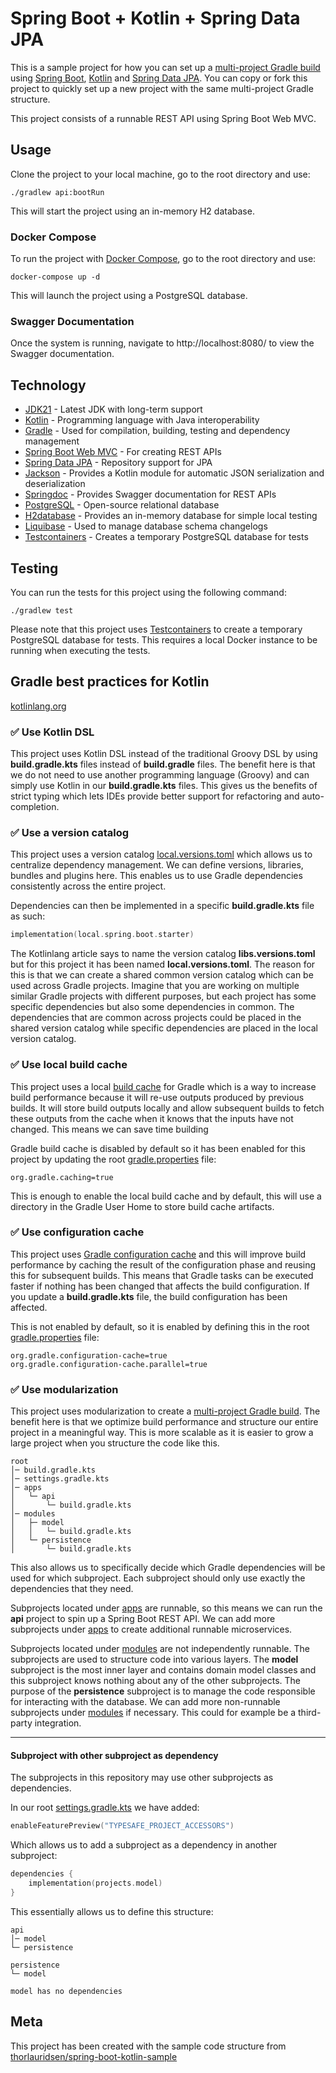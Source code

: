 # Spring Boot + Kotlin + Spring Data JPA

This is a sample project for how you can set up a 
[multi-project Gradle build](https://docs.gradle.org/current/userguide/multi_project_builds.html) 
using [Spring Boot](https://github.com/spring-projects/spring-boot), 
[Kotlin](https://github.com/JetBrains/kotlin)
and [Spring Data JPA](https://spring.io/projects/spring-data-jpa).
You can copy or fork this project to quickly set up a 
new project with the same multi-project Gradle structure.

This project consists of a runnable REST API using Spring Boot Web MVC.

## Usage
Clone the project to your local machine, go to the root directory and use:
```
./gradlew api:bootRun
```
This will start the project using an in-memory H2 database.

### Docker Compose
To run the project with [Docker Compose](https://docs.docker.com/compose/), go to the root directory and use:
```
docker-compose up -d
```
This will launch the project using a PostgreSQL database.

### Swagger Documentation
Once the system is running, navigate to http://localhost:8080/ 
to view the Swagger documentation.

## Technology
- [JDK21](https://openjdk.org/projects/jdk/21/) - Latest JDK with long-term support 
- [Kotlin](https://github.com/JetBrains/kotlin) - Programming language with Java interoperability
- [Gradle](https://github.com/gradle/gradle) - Used for compilation, building, testing and dependency management
- [Spring Boot Web MVC](https://github.com/spring-projects/spring-boot) - For creating REST APIs
- [Spring Data JPA](https://spring.io/projects/spring-data-jpa) - Repository support for JPA
- [Jackson](https://github.com/FasterXML/jackson-module-kotlin) - Provides a Kotlin module for automatic JSON serialization and deserialization
- [Springdoc](https://github.com/springdoc/springdoc-openapi) - Provides Swagger documentation for REST APIs
- [PostgreSQL](https://www.postgresql.org/) - Open-source relational database
- [H2database](https://github.com/h2database/h2database) - Provides an in-memory database for simple local testing
- [Liquibase](https://github.com/liquibase/liquibase) - Used to manage database schema changelogs
- [Testcontainers](https://github.com/testcontainers) - Creates a temporary PostgreSQL database for tests

## Testing
You can run the tests for this project using the following command:
```
./gradlew test
```
Please note that this project uses
[Testcontainers](https://github.com/testcontainers)
to create a temporary PostgreSQL database for tests. This requires
a local Docker instance to be running when executing the tests.

## Gradle best practices for Kotlin
[kotlinlang.org](https://kotlinlang.org/docs/gradle-best-practices.html)

### ✅ Use Kotlin DSL
This project uses Kotlin DSL instead of the traditional Groovy DSL by 
using **build.gradle.kts** files instead of **build.gradle** files.
The benefit here is that we do not need to use another programming 
language (Groovy) and can simply use Kotlin in our **build.gradle.kts** files.
This gives us the benefits of strict typing which lets IDEs provide 
better support for refactoring and auto-completion.

### ✅ Use a version catalog 

This project uses a version catalog 
[local.versions.toml](gradle/local.versions.toml)
which allows us to centralize dependency management. 
We can define versions, libraries, bundles and plugins here.
This enables us to use Gradle dependencies consistently across the entire project.

Dependencies can then be implemented in a specific **build.gradle.kts** file as such:
```kotlin
implementation(local.spring.boot.starter)
```

The Kotlinlang article says to name the version catalog **libs.versions.toml** 
but for this project it has been named **local.versions.toml**. The reason 
for this is that we can create a shared common version catalog which can 
be used across Gradle projects. Imagine that you are working on multiple 
similar Gradle projects with different purposes, but each project has some 
specific dependencies but also some dependencies in common. The dependencies 
that are common across projects could be placed in the shared version catalog 
while specific dependencies are placed in the local version catalog.

### ✅ Use local build cache

This project uses a local 
[build cache](https://docs.gradle.org/current/userguide/build_cache.html)
for Gradle which is a way to increase build performance because it will 
re-use outputs produced by previous builds. It will store build outputs 
locally and allow subsequent builds to fetch these outputs from the cache 
when it knows that the inputs have not changed. 
This means we can save time building

Gradle build cache is disabled by default so it has been enabled for this 
project by updating the root [gradle.properties](gradle.properties) file:
```properties
org.gradle.caching=true
```

This is enough to enable the local build cache
and by default, this will use a directory in the Gradle User Home 
to store build cache artifacts.

### ✅ Use configuration cache

This project uses 
[Gradle configuration cache](https://docs.gradle.org/current/userguide/configuration_cache.html)
and this will improve build performance by caching the result of the 
configuration phase and reusing this for subsequent builds. This means 
that Gradle tasks can be executed faster if nothing has been changed 
that affects the build configuration. If you update a **build.gradle.kts** 
file, the build configuration has been affected.

This is not enabled by default, so it is enabled by defining this in 
the root [gradle.properties](gradle.properties) file:
```properties
org.gradle.configuration-cache=true
org.gradle.configuration-cache.parallel=true
```

### ✅ Use modularization

This project uses modularization to create a 
[multi-project Gradle build](https://docs.gradle.org/current/userguide/multi_project_builds.html).
The benefit here is that we optimize build performance and structure our 
entire project in a meaningful way. This is more scalable as it is easier 
to grow a large project when you structure the code like this.

```
root
│─ build.gradle.kts
│─ settings.gradle.kts
│─ apps
│   └─ api
│       └─ build.gradle.kts
│─ modules
│   ├─ model
│   │   └─ build.gradle.kts
│   └─ persistence
│       └─ build.gradle.kts
```

This also allows us to specifically decide which Gradle dependencies will be used
for which subproject. Each subproject should only use exactly the dependencies
that they need.

Subprojects located under [apps](apps) are runnable, so this means we can 
run the **api** project to spin up a Spring Boot REST API. We can add more 
subprojects under [apps](apps) to create additional runnable microservices.

Subprojects located under [modules](modules) are not independently runnable. 
The subprojects are used to structure code into various layers. The **model** 
subproject is the most inner layer and contains domain model classes and this 
subproject knows nothing about any of the other subprojects. The purpose of 
the **persistence** subproject is to manage the code responsible for 
interacting with the database. We can add more non-runnable subprojects 
under [modules](modules) if necessary. This could for example 
be a third-party integration.

---

#### Subproject with other subproject as dependency

The subprojects in this repository may use other subprojects as dependencies.

In our root [settings.gradle.kts](settings.gradle.kts) we have added:
```kotlin
enableFeaturePreview("TYPESAFE_PROJECT_ACCESSORS")
```
Which allows us to add a subproject as a dependency in another subproject:

```kotlin
dependencies {
    implementation(projects.model)
}
```

This essentially allows us to define this structure:

```
api  
│─ model  
└─ persistence

persistence  
└─ model

model has no dependencies
```

## Meta

This project has been created with the sample code structure from
[thorlauridsen/spring-boot-kotlin-sample](https://github.com/thorlauridsen/spring-boot-kotlin-sample)
